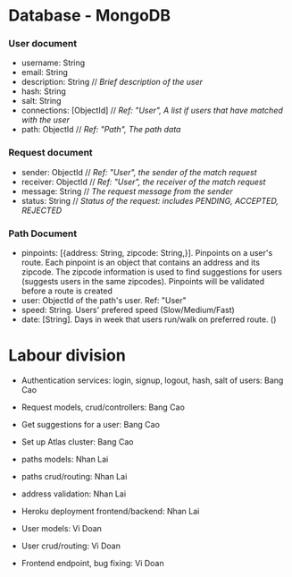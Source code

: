# Database - MongoDB

### User document

-   username: String
-   email: String
-   description: String // _Brief description of the user_
-   hash: String
-   salt: String
-   connections: [ObjectId] // _Ref: "User", A list if users that have matched with the user_
-   path: ObjectId // _Ref: "Path", The path data_

### Request document

-   sender: ObjectId // _Ref: "User", the sender of the match request_
-   receiver: ObjectId // _Ref: "User", the receiver of the match request_
-   message: String // _The request message from the sender_
-   status: String // _Status of the request: includes PENDING, ACCEPTED, REJECTED_

### Path Document
- pinpoints: [{address: String, zipcode: String,}]. Pinpoints on a user's route. Each pinpoint is an object that contains an address and its zipcode. The zipcode information is used to find suggestions for users (suggests users in the same zipcodes). Pinpoints will be validated before a route is created
- user: ObjectId of the path's user. Ref: "User"
- speed: String. Users' prefered speed (Slow/Medium/Fast)
- date: [String]. Days in week that users run/walk on preferred route. ()
# Labour division

-   Authentication services: login, signup, logout, hash, salt of users: Bang Cao

-   Request models, crud/controllers: Bang Cao

-   Get suggestions for a user: Bang Cao

-   Set up Atlas cluster: Bang Cao

- paths models: Nhan Lai
- paths crud/routing: Nhan Lai
- address validation: Nhan Lai
- Heroku deployment frontend/backend: Nhan Lai

- User models: Vi Doan
- User crud/routing: Vi Doan
- Frontend endpoint, bug fixing: Vi Doan